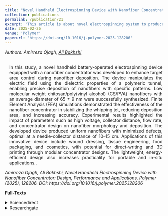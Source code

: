 ```yaml
---
title: "Novel Handheld Electrospinning Device with Nanofiber Concentrator: Design, Performance and Applications"
collection: publications
permalink: /publication/21
excerpt: 'This article is about novel electrospinning system to produce < 50nm nanofibers.'
date: 2025-02-26
venue: 'Polymer'
paperurl: 'https://doi.org/10.1016/j.polymer.2025.128206'
---
```

<address class="author">Authors: Amirreza Ojagh, <a rel="author" href="https://bakhshiali.github.io">Ali Bakhshi</a>
</address><br>

<p align="justify" style="padding-left: 1em">
In this study, a novel handheld battery-operated electrospinning device equipped with a nanofiber concentrator was developed 
  to enhance target area control during nanofiber deposition. The device manipulates the electric field using the dielectric 
  properties of a polymeric tunnel, enabling precise deposition of nanofibers with specific patterns. Low molecular weight 
  chitosan/poly(vinyl alcohol) (CS/PVA) nanofibers with an average diameter of 65 ± 9 nm were successfully synthesized. 
  Finite Element Analysis (FEA) simulations demonstrated the effectiveness of the nanofiber concentrator in stabilizing 
  the whipping jet, reducing deposition area, and increasing accuracy. Experimental results highlighted the impact of 
  parameters such as high voltage, collector distance, flow rate, and concentrator design on nanofiber morphology and deposition. 
  The developed device produced uniform nanofibers with minimized defects, optimal at a needle-collector distance of 10–15 cm. 
  Applications of this innovative device include wound dressing, tissue engineering, food packaging, and cosmetics, with potential 
  for direct-writing and 3D printing through modular concentrator designs. The lightweight, energy-efficient design also increases 
  practicality for portable and in-situ applications..
</p>
<cite> Amirreza Ojagh, Ali Bakhshi, Novel Handheld Electrospinning Device with Nanofiber Concentrator: Design, Performance and Applications, Polymer (2025), 128206.
DOI: https://doi.org/10.1016/j.polymer.2025.128206
</cite>

<b>Full-Texts</b>
<details>
<summary>Sciencedirect</summary>
  <a href="https://doi.org/10.1016/j.polymer.2025.128206"> https://doi.org/10.1016/j.polymer.2025.128206 </a>
</details>
<details>
<summary>Researchgate</summary>
  <a href="https://www.researchgate.net/publication/389356925_Novel_Handheld_Electrospinning_Device_with_Nanofiber_Concentrator_Design_Performance_and_Applications"> https://www.researchgate.net/publication/389356925_Novel_Handheld_Electrospinning_Device_with_Nanofiber_Concentrator_Design_Performance_and_Applications </a>
</details>
